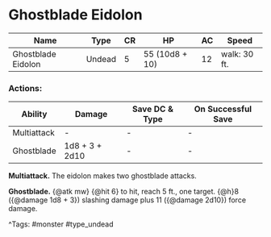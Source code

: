 # Ghostblade Eidolon

| Name | Type | CR | HP | AC | Speed |
|------|------|----|----|----|-------|
| Ghostblade Eidolon | Undead | 5 | 55 (10d8 + 10) | 12 | walk: 30 ft. |

### Actions:

| Ability | Damage | Save DC & Type | On Successful Save |
|---------|--------|----------------|--------------------|
| Multiattack | - | - | - |
| Ghostblade | 1d8 + 3 + 2d10 | - | - |


**Multiattack.** The eidolon makes two ghostblade attacks.

**Ghostblade.** {@atk mw} {@hit 6} to hit, reach 5 ft., one target. {@h}8 ({@damage 1d8 + 3}) slashing damage plus 11 ({@damage 2d10}) force damage.

^Tags: #monster #type_undead
